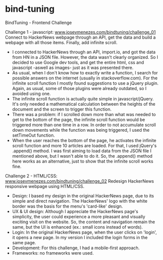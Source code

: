 # bind-tuning
BindTuning - Frontend Challenge


Challenge 1 - javascript:
  www.josevmenezes.com/bindtuning/challenge_01
  Connect to HackerNews webpage through an API, get the data and build a webpage with all those items. Finally, add infinite scroll.
  
  - I connected to HackerNews through an API, import.io, and got the data from HN in a JSON file. However, the data wasn't clearly organized. So I decided to use Google dev tools, and get the entire html, css and javascript -aswell as images- just as it was presented there.
  - As usual, when I don't know how to exactly write a function, I search for possible answers on the internet (usually in stackoverflow.com). For the infinite scroll function I mostly found suggestions to use a jQuery plugin. Again, as usual, some of those plugins were already outdated, so I avoided using one.
  - The infinite scroll function is actually quite simple in javascript/jQuery. It's only needed a mathematical calculation between the heights of the document and the screen to trigger this function.
  - There was a problem: if I scrolled down more than what was needed to get to the bottom of the page, the infinite scroll function would be triggered more than one time in a row. In order to not accumulate scroll down movements while the function was being triggered, I used the setTimeOut function.
  - When the user reaches the bottom of the page, he activates the infinite scroll function and more 10 articles are loaded. For that, I used jQuery's .append() method. I was first aiming to load data from the JSON file I mentioned above, but I wasn't able to do it. So, the .append() method here works as an alternative, just to show that the infinite scroll works fine.


Challenge 2 - HTML/CSS:
  www.josevmenezes.com/bindtuning/challenge_02
  Redesign HackerNews responsive webpage using HTML/CSS.
  
  - Design: I based my design in the original HackerNews page, due to its simple and direct navigation. The HackerNews' logo with the white border was the basis for the menu's 'card-like' design.
  - UX & UI design: Although I appreciate the HackerNews page's simplicity, the user could experience a more pleasant and visually exciting visit on the website. So, the content and navigation remain the same, but the UI is enhanced (ex.: small icons instead of words).
  - Login: In the original HackerNews page, when the user clicks on 'login', it opens a new page. In my version I included the login forms in the same page.
  - Development: For this challenge, I had a mobile-first approach.
  - Frameworks: no frameworks were used.
